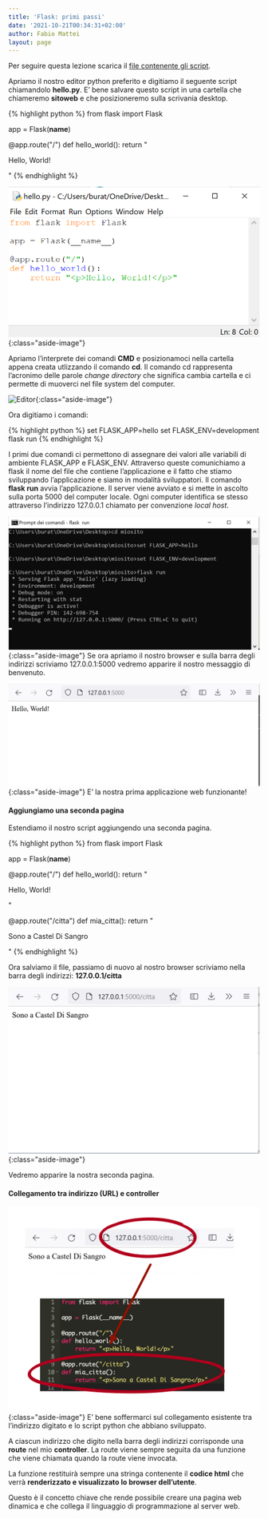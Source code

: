 ```yaml
---
title: 'Flask: primi passi'
date: '2021-10-21T00:34:31+02:00'
author: Fabio Mattei
layout: page
---
```


Per seguire questa lezione scarica il [file contenente gli script](https://www.esercizidiinformatica.it/progetti/flask/miosito.zip).

Apriamo il nostro editor python preferito e digitiamo il seguente script chiamandolo **hello.py**. E’ bene salvare questo script in una cartella che chiameremo **sitoweb** e che posizioneremo sulla scrivania desktop.

{% highlight python %}
from flask import Flask

app = Flask(__name__)

@app.route("/")
def hello_world():
    return "<p>Hello, World!</p>"
{% endhighlight %}

![Editor](/images/python/flask/editorflask.png){:class="aside-image"}

Apriamo l’interprete dei comandi **CMD** e posizionamoci nella cartella appena creata utlizzando il comando **cd**. Il comando cd rappresenta l’acronimo delle parole *change directory* che significa cambia cartella e ci permette di muoverci nel file system del computer.

![Editor](/images/python/flask/cambiadirectory.png){:class="aside-image"}

Ora digitiamo i comandi:


{% highlight python %}
set FLASK_APP=hello
set FLASK_ENV=development
flask run
{% endhighlight %}

I primi due comandi ci permettono di assegnare dei valori alle variabili di ambiente FLASK\_APP e FLASK\_ENV. Attraverso queste comunichiamo a flask il nome del file che contiene l’applicazione e il fatto che stiamo sviluppando l’applicazione e siamo in modalità sviluppatori. Il comando **flask run** avvia l’applicazione. Il server viene avviato e si mette in ascolto sulla porta 5000 del computer locale. Ogni computer identifica se stesso attraverso l’indirizzo 127.0.0.1 chiamato per convenzione *local host*.

![Editor](/images/python/flask/flaskstart.png){:class="aside-image"}
Se ora apriamo il nostro browser e sulla barra degli indirizzi scriviamo 127.0.0.1:5000 vedremo apparire il nostro messaggio di benvenuto.

![Editor](/images/python/flask/flaskfunzionante.png){:class="aside-image"}
E’ la nostra prima applicazione web funzionante!

#### Aggiungiamo una seconda pagina

Estendiamo il nostro script aggiungendo una seconda pagina.

{% highlight python %}
from flask import Flask

app = Flask(__name__)

@app.route("/")
def hello_world():
    return "<p>Hello, World!</p>"

@app.route("/citta")
def mia_citta():
    return "<p>Sono a Castel Di Sangro</p>"
{% endhighlight %}

Ora salviamo il file, passiamo di nuovo al nostro browser scriviamo nella barra degli indirizzi: **127.0.0.1/citta**

![Editor](/images/python/flask/faskcastello.png){:class="aside-image"}

Vedremo apparire la nostra seconda pagina.

#### Collegamento tra indirizzo (URL) e controller

![Editor](/images/python/flask/url-controller.png){:class="aside-image"}
E’ bene soffermarci sul collegamento esistente tra l’indirizzo digitato e lo script python che abbiano sviluppato.

A ciascun indirizzo che digito nella barra degli indirizzi corrisponde una **route** nel mio **controller**. La route viene sempre seguita da una funzione che viene chiamata quando la route viene invocata.

La funzione restituirà sempre una stringa contenente il **codice html** che verrà **renderizzato e visualizzato lo browser dell’utente**.

Questo è il concetto chiave che rende possibile creare una pagina web dinamica e che collega il linguaggio di programmazione al server web.
